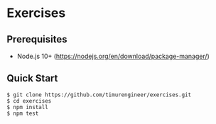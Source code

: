 # Exercises

## Prerequisites

- Node.js 10+ (https://nodejs.org/en/download/package-manager/)

## Quick Start

```
$ git clone https://github.com/timurengineer/exercises.git
$ cd exercises
$ npm install
$ npm test
```
